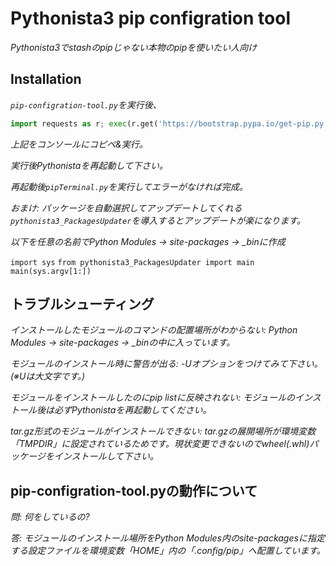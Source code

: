 # Pythonista3 pip configration tool
*Pythonista3でstashのpipじゃない本物のpipを使いたい人向け*

## Installation
*`pip-configration-tool.py`を実行後、*

```Python
import requests as r; exec(r.get('https://bootstrap.pypa.io/get-pip.py').content) 
```

*上記をコンソールにコピペ&実行。*

*実行後Pythonistaを再起動して下さい。*

*再起動後`pipTerminal.py`を実行してエラーがなければ完成。*

*おまけ: パッケージを自動選択してアップデートしてくれる`pythonista3_PackagesUpdater`を導入するとアップデートが楽になります。*

*以下を任意の名前でPython Modules -> site-packages -> _binに作成*

`import sys`
`from pythonista3_PackagesUpdater import main`
`main(sys.argv[1:])`

## トラブルシューティング

*インストールしたモジュールのコマンドの配置場所がわからない: Python Modules -> site-packages -> _binの中に入っています。*

*モジュールのインストール時に警告が出る: -Uオプションをつけてみて下さい。(※Uは大文字です。)*

*モジュールをインストールしたのにpip listに反映されない: モジュールのインストール後は必ずPythonistaを再起動してください。*

*tar.gz形式のモジュールがインストールできない: tar.gzの展開場所が環境変数「TMPDIR」に設定されているためです。現状変更できないのでwheel(.whl)パッケージをインストールして下さい。*

## pip-configration-tool.pyの動作について
*問: 何をしているの?*

*答: モジュールのインストール場所をPython Modules内のsite-packagesに指定する設定ファイルを環境変数「HOME」内の「.config/pip」へ配置しています。*
